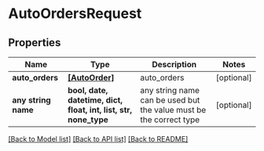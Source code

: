 # AutoOrdersRequest


## Properties
Name | Type | Description | Notes
------------ | ------------- | ------------- | -------------
**auto_orders** | [**[AutoOrder]**](AutoOrder.md) | auto_orders | [optional] 
**any string name** | **bool, date, datetime, dict, float, int, list, str, none_type** | any string name can be used but the value must be the correct type | [optional]

[[Back to Model list]](../README.md#documentation-for-models) [[Back to API list]](../README.md#documentation-for-api-endpoints) [[Back to README]](../README.md)


